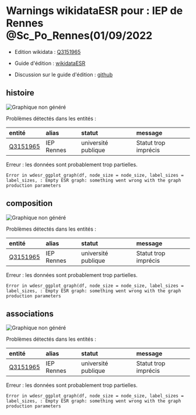 Warnings wikidataESR pour : IEP de Rennes @Sc_Po_Rennes(01/09/2022
================

- Edition wikidata : [Q3151965](https://www.wikidata.org/wiki/Q3151965)
- Guide d'édition : [wikidataESR](https://github.com/cpesr/wikidataESR/)

- Discussion sur le guide d'édition : [github](https://github.com/cpesr/wikidataESR/issues)



## histoire 

![Graphique non généré](Q3151965-histoire.png) 

Problèmes détectés dans les entités :

|entité                                             |alias      |statut              |message              |
|:--------------------------------------------------|:----------|:-------------------|:--------------------|
|[Q3151965](https://www.wikidata.org/wiki/Q3151965) |IEP Rennes |université publique |Statut trop imprécis |

 


Erreur : les données sont probablement trop partielles.
```
Error in wdesr_ggplot_graph(df, node_size = node_size, label_sizes = label_sizes, : Empty ESR graph: something went wrong with the graph production parameters

``` 



## composition 

![Graphique non généré](Q3151965-composition.png) 

Problèmes détectés dans les entités :

|entité                                             |alias      |statut              |message              |
|:--------------------------------------------------|:----------|:-------------------|:--------------------|
|[Q3151965](https://www.wikidata.org/wiki/Q3151965) |IEP Rennes |université publique |Statut trop imprécis |

 


Erreur : les données sont probablement trop partielles.
```
Error in wdesr_ggplot_graph(df, node_size = node_size, label_sizes = label_sizes, : Empty ESR graph: something went wrong with the graph production parameters

``` 



## associations 

![Graphique non généré](Q3151965-associations.png) 

Problèmes détectés dans les entités :

|entité                                             |alias      |statut              |message              |
|:--------------------------------------------------|:----------|:-------------------|:--------------------|
|[Q3151965](https://www.wikidata.org/wiki/Q3151965) |IEP Rennes |université publique |Statut trop imprécis |

 


Erreur : les données sont probablement trop partielles.
```
Error in wdesr_ggplot_graph(df, node_size = node_size, label_sizes = label_sizes, : Empty ESR graph: something went wrong with the graph production parameters

``` 

